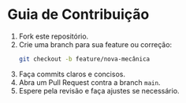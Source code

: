 # Guia de Contribuição

1. Fork este repositório.
2. Crie uma branch para sua feature ou correção:
   ```bash
   git checkout -b feature/nova-mecânica
   ```
3. Faça commits claros e concisos.
4. Abra um Pull Request contra a branch `main`.
5. Espere pela revisão e faça ajustes se necessário.
